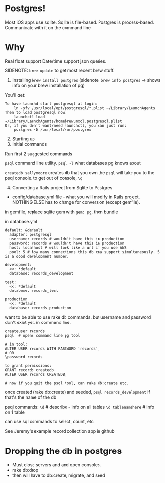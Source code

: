 # Postgres!
Most iOS apps use sqlite. Sqlite is file-based.
Postgres is process-based. Communicate with it on the command line

# Why
Real float support
Date/time support
json queries.

SIDENOTE: `brew update` to get most recent brew stuff.

1. Installing
`brew install postgres`
(sidenote: `brew info postgres` -> shows info on your brew installation of pg)

You'll get:
```
To have launchd start postgresql at login:
    ln -sfv /usr/local/opt/postgresql/*.plist ~/Library/LaunchAgents
Then to load postgresql now:
    launchctl load ~/Library/LaunchAgents/homebrew.mxcl.postgresql.plist
Or, if you don't want/need launchctl, you can just run:
    postgres -D /usr/local/var/postgres
```
2. Starting up
3. Initial commands

Run first 2 suggested commands    

`psql` command line utility.
`psql -l` what databases pg knows about


`createdb sallymoore` creates db that you own
the `psql` will take you to the psql console.
to get out of console, `\q`


4. Converting a Rails project from Sqlite to Postgres
  - config/database.yml file - what you will modify in Rails project. NOTHING ELSE has to change for conversion (except gemfile).

in gemfile, replace sqlite gem with `gem: pg`, then bundle

in database.yml
```
default: &default
  adapter: postgresql
  username: records # wouldn't have this in production
  password: records # wouldn't have this in production
  host: localhost # will look like a url if you use AWS
  pool: 5 # how many connections this db cna support simultaneously. 5 is a good development number.

development:
  <<: *default
  database: records_development

test:
  <<: *default
  database: records_test

production
  <<: *default
  database: records_production
```

want to be able to use rake db commands. but username and password don't exist yet.
in command line:
```
createuser records
psql  # opens command line pg tool

# in tool:
ALTER USER records WITH PASSWORD 'records';
# OR
\password records

to grant permissions:
GRANT records createdb
ALTER USER records CREATEDB;

# now if you quit the psql tool, can rake db:create etc.
```

once created (rake db:create) and seeded, `psql records_development` if that's the name of the db

psql commands:
`\d` # describe - info on all tables
`\d tablenamehere` # info on 1 table

can use sql commands to select, count, etc

See Jeremy's example record collection app in github

# Dropping the db in postgres
- Must close servers and and open consoles.
- rake db:drop
- then will have to db:create, migrate, and seed
